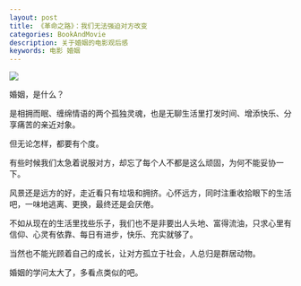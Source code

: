 ```yaml
---
layout: post
title: 《革命之路》：我们无法强迫对方改变
categories: BookAndMovie
description: 关于婚姻的电影观后感
keywords: 电影 婚姻
---
```


![](http://oqg4nua5z.bkt.clouddn.com/movie/revolution.jpeg)

婚姻，是什么？

是相拥而眠、缠绵情语的两个孤独灵魂，也是无聊生活里打发时间、增添快乐、分享痛苦的亲近对象。

但无论怎样，都要有个度。

有些时候我们太急着说服对方，却忘了每个人不都是这么顽固，为何不能妥协一下。

风景还是远方的好，走近看只有垃圾和拥挤。心怀远方，同时注重收拾眼下的生活吧，一味地逃离、更换，最终还是会厌倦。

不如从现在的生活里找些乐子，我们也不是非要出人头地、富得流油，只求心里有信仰、心灵有依靠、每日有进步，快乐、充实就够了。

当然也不能光顾着自己的成长，让对方孤立于社会，人总归是群居动物。

婚姻的学问太大了，多看点类似的吧。